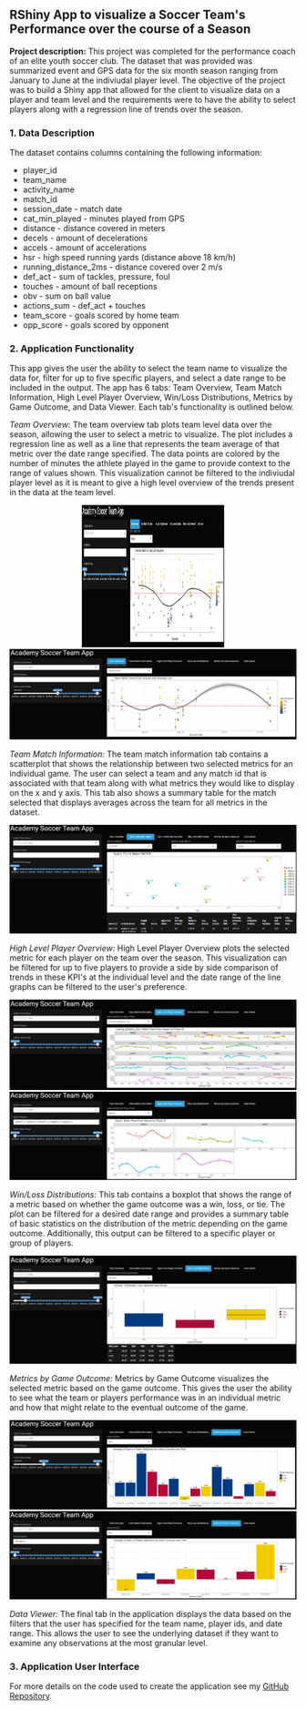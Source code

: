 ## RShiny App to visualize a Soccer Team's Performance over the course of a Season

**Project description:** This project was completed for the performance coach of an elite youth soccer club. The dataset that was provided was summarized event and GPS data for the six month season ranging from January to June at the indiviudal player level. The objective of the project was to build a Shiny app that allowed for the client to visualize data on a player and team level and the requirements were to have the ability to select players along with a regression line of trends over the season.

### 1. Data Description

The dataset contains columns containing the following information:
* player_id
* team_name
* activity_name
* match_id
* session_date - match date
* cat_min_played - minutes played from GPS
* distance - distance covered in meters
* decels - amount of decelerations
* accels - amount of accelerations
* hsr - high speed running yards (distance above 18 km/h)
* running_distance_2ms - distance covered over 2 m/s
* def_act - sum of tackles, pressure, foul
* touches - amount of ball receptions
* obv - sum on ball value
* actions_sum - def_act + touches
* team_score - goals scored by home team
* opp_score - goals scored by opponent

### 2. Application Functionality

This app gives the user the ability to select the team name to visualize the data for, filter for up to five specific players, and select a date range to be included in the output. The app has 6 tabs: Team Overview, Team Match Information, High Level Player Overview, Win/Loss Distributions, Metrics by Game Outcome, and Data Viewer. Each tab's functionality is outlined below.

*Team Overview:*
The team overview tab plots team level data over the season, allowing the user to select a metric to visualize. The plot includes a regression line as well as a line that represents the team average of that metric over the date range specified. The data points are colored by the number of minutes the athlete played in the game to provide context to the range of values shown. This visualization cannot be filtered to the indiviudal player level as it is meant to give a high level overview of the trends present in the data at the team level.

<center><img src="images/Soccer_App_1.png" width="250" height="250"/></center>

<center><img src="images/Soccer_App_2.png"/></center>

*Team Match Information:*
The team match information tab contains a scatterplot that shows the relationship between two selected metrics for an individual game. The user can select a team and any match id that is associated with that team along with what metrics they would like to display on the x and y axis. This tab also shows a summary table for the match selected that displays averages across the team for all metrics in the dataset.

<center><img src="images/Soccer_App_3.png"/></center>

*High Level Player Overview:*
High Level Player Overview plots the selected metric for each player on the team over the season. This visualization can be filtered for up to five players to provide a side by side comparison of trends in these KPI's at the individual level and the date range of the line graphs can be filtered to the user's preference.

<center><img src="images/Soccer_App_4.png"/></center>

<center><img src="images/Soccer_App_5.png"/></center>

*Win/Loss Distributions:*
This tab contains a boxplot that shows the range of a metric based on whether the game outcome was a win, loss, or tie. The plot can be filtered for a desired date range and provides a summary table of basic statistics on the distribution of the metric depending on the game outcome. Additionally, this output can be filtered to a specific player or group of players.

<center><img src="images/Soccer_App_6.png"/></center>

*Metrics by Game Outcome:*
Metrics by Game Outcome visualizes the selected metric based on the game outcome. This gives the user the ability to see what the team or players performance was in an individual metric and how that might relate to the eventual outcome of the game.

<center><img src="images/Soccer_App_7.png"/></center>

<center><img src="images/Soccer_App_8.png"/></center>

*Data Viewer:*
The final tab in the application displays the data based on the filters that the user has specified for the team name, player ids, and date range. This allows the user to see the underlying dataset if they want to examine any observations at the most granular level.

### 3. Application User Interface


For more details on the code used to create the application see my [GitHub Repository](https://github.com/jadegosar/Game_Data_App).
